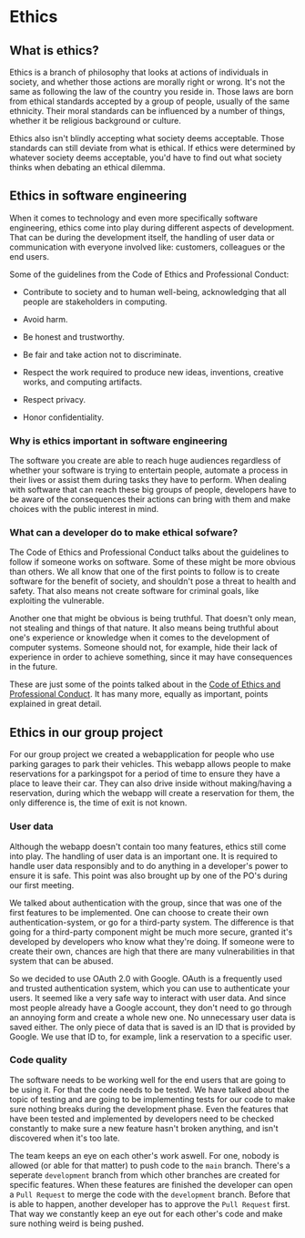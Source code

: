 # Ethics

## What is ethics?

Ethics is a branch of philosophy that looks at actions of individuals in society, and whether those actions are morally right or wrong. It's not the same as following the law of the country you reside in. Those laws are born from ethical standards accepted by a group of people, usually of the same ethnicity. Their moral standards can be influenced by a number of things, whether it be religious background or culture.

Ethics also isn't blindly accepting what society deems acceptable. Those standards can still deviate from what is ethical. If ethics were determined by whatever society deems acceptable, you'd have to find out what society thinks when debating an ethical dilemma.

## Ethics in software engineering

When it comes to technology and even more specifically software engineering, ethics come into play during different aspects of development. That can be during the development itself, the handling of user data or communication with everyone involved like: customers, colleagues or the end users.

Some of the guidelines from the Code of Ethics and Professional Conduct:

-   Contribute to society and to human well-being, acknowledging that all people are stakeholders in computing.

-   Avoid harm.

-   Be honest and trustworthy.

-   Be fair and take action not to discriminate.

-   Respect the work required to produce new ideas, inventions, creative works, and computing artifacts.

-   Respect privacy.

-   Honor confidentiality.

### Why is ethics important in software engineering

The software you create are able to reach huge audiences regardless of whether your software is trying to entertain people, automate a process in their lives or assist them during tasks they have to perform. When dealing with software that can reach these big groups of people, developers have to be aware of the consequences their actions can bring with them and make choices with the public interest in mind.

### What can a developer do to make ethical sofware?

The Code of Ethics and Professional Conduct talks about the guidelines to follow if someone works on software. Some of these might be more obvious than others. We all know that one of the first points to follow is to create software for the benefit of society, and shouldn't pose a threat to health and safety. That also means not create software for criminal goals, like exploiting the vulnerable.

Another one that might be obvious is being truthful. That doesn't only mean, not stealing and things of that nature. It also means being truthful about one's experience or knowledge when it comes to the development of computer systems. Someone should not, for example, hide their lack of experience in order to achieve something, since it may have consequences in the future.

These are just some of the points talked about in the [Code of Ethics and Professional Conduct](https://www.acm.org/code-of-ethics). It has many more, equally as important, points explained in great detail.

## Ethics in our group project

For our group project we created a webapplication for people who use parking garages to park their vehicles. This webapp allows people to make reservations for a parkingspot for a period of time to ensure they have a place to leave their car. They can also drive inside without making/having a reservation, during which the webapp will create a reservation for them, the only difference is, the time of exit is not known.

### User data

Although the webapp doesn't contain too many features, ethics still come into play. The handling of user data is an important one. It is required to handle user data responsibly and to do anything in a developer's power to ensure it is safe. This point was also brought up by one of the PO's during our first meeting.

We talked about authentication with the group, since that was one of the first features to be implemented. One can choose to create their own authentication-system, or go for a third-party system. The difference is that going for a third-party component might be much more secure, granted it's developed by developers who know what they're doing. If someone were to create their own, chances are high that there are many vulnerabilities in that system that can be abused.

So we decided to use OAuth 2.0 with Google. OAuth is a frequently used and trusted authentication system, which you can use to authenticate your users. It seemed like a very safe way to interact with user data. And since most people already have a Google account, they don't need to go through an annoying form and create a whole new one. No unnecessary user data is saved either. The only piece of data that is saved is an ID that is provided by Google. We use that ID to, for example, link a reservation to a specific user.

### Code quality

The software needs to be working well for the end users that are going to be using it. For that the code needs to be tested. We have talked about the topic of testing and are going to be implementing tests for our code to make sure nothing breaks during the development phase. Even the features that have been tested and implemented by developers need to be checked constantly to make sure a new feature hasn't broken anything, and isn't discovered when it's too late.

The team keeps an eye on each other's work aswell. For one, nobody is allowed (or able for that matter) to push code to the `main` branch. There's a seperate `development` branch from which other branches are created for specific features. When these features are finished the developer can open a `Pull Request` to merge the code with the `development` branch. Before that is able to happen, another developer has to approve the `Pull Request` first. That way we constantly keep an eye out for each other's code and make sure nothing weird is being pushed.